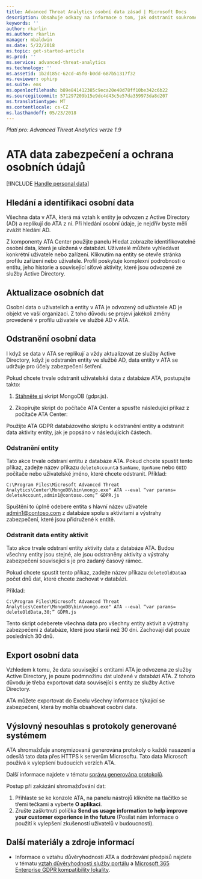 ```yaml
---
title: Advanced Threat Analytics osobní data zásad | Microsoft Docs
description: Obsahuje odkazy na informace o tom, jak odstranit soukromé informace a osobní data z ATA.
keywords: ''
author: rkarlin
ms.author: rkarlin
manager: mbaldwin
ms.date: 5/22/2018
ms.topic: get-started-article
ms.prod: ''
ms.service: advanced-threat-analytics
ms.technology: ''
ms.assetid: 1b2d185c-62cd-45f0-b0dd-687b51317f32
ms.reviewer: ophirp
ms.suite: ems
ms.openlocfilehash: b89e841412385c9eca20e40d78ff10be342c6b22
ms.sourcegitcommit: 571297209b15e9dc4d43c5e57da359973da8d207
ms.translationtype: MT
ms.contentlocale: cs-CZ
ms.lasthandoff: 05/23/2018
---
```

*Platí pro: Advanced Threat Analytics verze 1.9*

# <a name="ata-data-security-and-privacy"></a>ATA data zabezpečení a ochrana osobních údajů

[!INCLUDE [Handle personal data](../includes/gdpr-intro-sentence.md)]

## <a name="searching-for-and-identifying-personal-data"></a>Hledání a identifikaci osobní data 

Všechna data v ATA, která má vztah k entity je odvozen z Active Directory (AD) a replikují do ATA z ní. Při hledání osobní údaje, je nejdřív byste měli zvážit hledání AD. 

Z komponenty ATA Center použijte panelu Hledat zobrazíte identifikovatelné osobní data, která je uložená v databázi. Uživatelé můžete vyhledávat konkrétní uživatele nebo zařízení. Kliknutím na entity se otevře stránka profilu zařízení nebo uživatele. Profil poskytuje komplexní podrobnosti o entitu, jeho historie a související síťové aktivity, které jsou odvozené ze služby Active Directory. 

## <a name="updating-personal-data"></a>Aktualizace osobních dat 

Osobní data o uživatelích a entity v ATA je odvozený od uživatele AD je objekt ve vaší organizaci. Z toho důvodu se projeví jakékoli změny provedené v profilu uživatele ve službě AD v ATA. 

## <a name="deleting-personal-data"></a>Odstranění osobní data 


I když se data v ATA se replikují a vždy aktualizovat ze služby Active Directory, když je odstraněn entity ve službě AD, data entity v ATA se udržuje pro účely zabezpečení šetření. 

Pokud chcete trvale odstranit uživatelská data z databáze ATA, postupujte takto: 

1. [Stáhněte si](https://aka.ms/ata-gdpr-script) skript MongoDB (gdpr.js).  

2. Zkopírujte skript do počítače ATA Center a spusťte následující příkaz z počítače ATA Center: 

Použijte ATA GDPR databázového skriptu k odstranění entity a odstranit data aktivity entity, jak je popsáno v následujících částech.

### <a name="delete-entities"></a>Odstranění entity

Tato akce trvale odstraní entitu z databáze ATA. Pokud chcete spustit tento příkaz, zadejte název příkazu `deleteAccount`a `SamName`, `UpnName` nebo `GUID` počítače nebo uživatelské jméno, které chcete odstranit. Příklad: 

`C:\Program Files\Microsoft Advanced Threat Analytics\Center\MongoDB\bin\mongo.exe" ATA --eval “var params= deleteAccount,admin1@contoso.com;” GDPR.js `

Spuštění to úplně odebere entita s hlavní název uživatele admin1@contoso.com z databáze spolu s aktivitami a výstrahy zabezpečení, které jsou přidružené k entitě. 

### <a name="delete-entity-activity-data"></a>Odstranit data entity aktivit

Tato akce trvale odstraní entity aktivity data z databáze ATA. Budou všechny entity jsou stejné, ale jsou odstraněny aktivity a výstrahy zabezpečení související s je pro zadaný časový rámec. 

Pokud chcete spustit tento příkaz, zadejte název příkazu `deleteOldData`a počet dnů dat, které chcete zachovat v databázi. 

Příklad: 

`C:\Program Files\Microsoft Advanced Threat Analytics\Center\MongoDB\bin\mongo.exe" ATA --eval “var params= deleteOldData,30;” GDPR.js`

Tento skript odeberete všechna data pro všechny entity aktivit a výstrahy zabezpečení z databáze, které jsou starší než 30 dní. Zachovají dat pouze posledních 30 dnů.

## <a name="exporting-personal-data"></a>Export osobní data 

Vzhledem k tomu, že data související s entitami ATA je odvozena ze služby Active Directory, je pouze podmnožinu dat uložené v databázi ATA. Z tohoto důvodu je třeba exportovat data související s entity ze služby Active Directory. 

ATA můžete exportovat do Excelu všechny informace týkající se zabezpečení, která by mohla obsahovat osobní data. 

 
## <a name="opt-out-of-system-generated-logs"></a>Výslovný nesouhlas s protokoly generované systémem 

ATA shromažďuje anonymizovaná generována protokoly o každé nasazení a odesílá tato data přes HTTPS k serverům Microsoftu. Tato data Microsoft používá k vylepšení budoucích verzích ATA. 

Další informace najdete v tématu [správu generována protokolů](manage-telemetry-settings.md).

Postup při zakázání shromažďování dat:

1. Přihlaste se ke konzole ATA, na panelu nástrojů klikněte na tlačítko se třemi tečkami a vyberte **O aplikaci**. 
2. Zrušte zaškrtnutí políčka **Send us usage information to help improve your customer experience in the future** (Posílat nám informace o použití k vylepšení zkušeností uživatelů v budoucnosti). 

## <a name="additional-resources"></a>Další materiály a zdroje informací

- Informace o vztahu důvěryhodnosti ATA a dodržování předpisů najdete v tématu [vztah důvěryhodnosti služby portálu](https://servicetrust.microsoft.com/ViewPage/GDPRGetStarted) a [Microsoft 365 Enterprise GDPR kompatibility lokality](https://docs.microsoft.com/microsoft-365/compliance/compliance-solutions-overview).
